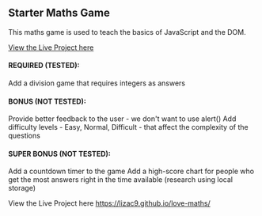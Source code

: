 ## Starter Maths Game
This maths game is used to teach the basics of JavaScript and the DOM.

[View the Live Project here](https://lizac9.github.io/love-maths/)

#### REQUIRED (TESTED):
Add a division game that requires integers as answers

#### BONUS (NOT TESTED):
Provide better feedback to the user - we don't want to use alert()
Add difficulty levels - Easy, Normal, Difficult - that affect the complexity of the questions

#### SUPER BONUS (NOT TESTED):
Add a countdown timer to the game
Add a high-score chart for people who get the most answers right in the time available (research using local storage)

View the Live Project here
https://lizac9.github.io/love-maths/ 